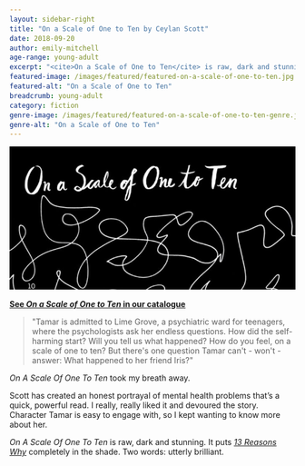 ```yaml
---
layout: sidebar-right
title: "On a Scale of One to Ten by Ceylan Scott"
date: 2018-09-20
author: emily-mitchell
age-range: young-adult
excerpt: "<cite>On a Scale of One to Ten</cite> is raw, dark and stunning."
featured-image: /images/featured/featured-on-a-scale-of-one-to-ten.jpg
featured-alt: "On a Scale of One to Ten"
breadcrumb: young-adult
category: fiction
genre-image: /images/featured/featured-on-a-scale-of-one-to-ten-genre.jpg
genre-alt: "On a Scale of One to Ten"
---
```


![On a Scale of One to Ten](/images/featured/featured-on-a-scale-of-one-to-ten.jpg)

**[See <cite>On a Scale of One to Ten</cite> in our catalogue](https://suffolk.spydus.co.uk/cgi-bin/spydus.exe/ENQ/OPAC/BIBENQ?BRN=2364062)**

> "Tamar is admitted to Lime Grove, a psychiatric ward for teenagers, where the psychologists ask her endless questions. How did the self-harming start? Will you tell us what happened? How do you feel, on a scale of one to ten? But there's one question Tamar can't - won't - answer: What happened to her friend Iris?"

<cite>On A Scale Of One To Ten</cite> took my breath away.

Scott has created an honest portrayal of mental health problems that’s a quick, powerful read. I really, really liked it and devoured the story. Character Tamar is easy to engage with, so I kept wanting to know more about her.

<cite>On A Scale Of One To Ten</cite> is raw, dark and stunning. It puts [<cite>13 Reasons Why</cite>](https://suffolk.spydus.co.uk/cgi-bin/spydus.exe/ENQ/OPAC/BIBENQ?BRN=2147327) completely in the shade. Two words: utterly brilliant.
